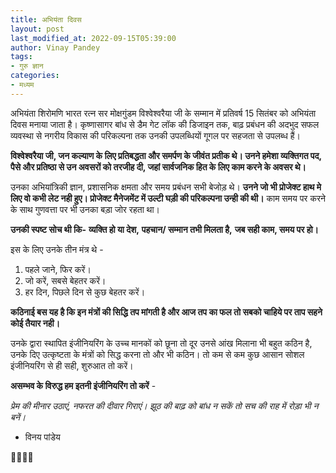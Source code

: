 ```yaml
---
title: अभियंता दिवस
layout: post
last_modified_at: 2022-09-15T05:39:00
author: Vinay Pandey
tags:
- गुरु ज्ञान
categories:
- मध्यम
---
```

अभियंता शिरोमणि भारत रत्न सर मोक्षगुंडम विश्वेश्वरैया जी के सम्मान में प्रतिवर्ष 15 सितंबर को अभियंता दिवस मनाया जाता है। कृष्णासागर बांध से डैम गेट लॉक की डिजाइन तक, बाढ़ प्रबंधन की अदभुद सफल व्यवस्था से नगरीय विकास की परिकल्पना तक उनकी उपलब्धियों गूगल पर सहजता से उपलब्ध हैं। 

**विश्वेश्वरैया जी, जन कल्याण के लिए प्रतिबद्धता और समर्पण के जीवंत प्रतीक थे। उनने हमेशा व्यक्तिगत पद, पैसे और प्रतिष्ठा से उन अवसरों को तरजीह दी, जहां सार्वजनिक हित के लिए काम करने के अवसर थे।**

उनका अभियांत्रिकी ज्ञान, प्रशासनिक क्षमता और समय प्रबंधन सभी बेजोड़ थे। **उनने जो भी प्रोजेक्ट हाथ मे लिए वो कभी लेट नही हुए। प्रोजेक्ट मैनेजमेंट में उल्टी घड़ी की परिकल्पना उन्ही की थी।** काम समय पर करने के साथ गुणवत्ता पर भी उनका बड़ा जोर रहता था। 

**उनकी स्पष्ट सोच थी कि-**
**व्यक्ति हो या देश,**
**पहचान/ सम्मान तभी मिलता है,**
**जब सही काम, समय पर हो।**

 इस के लिए उनके तीन मंत्र थे -

1. पहले जाने, फिर करें। 
2. जो करें, सबसे बेहतर करें।
2. हर दिन, पिछले दिन से कुछ बेहतर करें।

**कठिनाई बस यह है कि इन मंत्रों की सिद्धि तप मांगती है और आज तप का फल तो सबको चाहिये पर ताप सहने कोई तैयार नही।**

उनके द्वारा स्थापित इंजीनियरिंग के उच्च मानकों को छूना तो दूर उनसे आंख मिलाना भी बहुत कठिन है, उनके दिए उत्कृष्टता के मंत्रों को सिद्ध करना तो और भी कठिन। तो कम से कम कुछ आसान सोशल इंजीनियरिंग से ही सही, शुरुआत तो करें। 

**असम्भव के विरुद्ध हम इतनी इंजीनियरिंग तो करें** -

*प्रेम की मीनार उठाएं,*
*नफरत की दीवार गिराएं।*
*झूठ की बाढ़ को बांध न सकें तो*
*सच की राह में रोड़ा भी न बनें।*

- विनय पांडेय

🙏🌷🌷🙏


